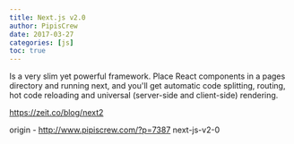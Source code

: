 ```yaml
---
title: Next.js v2.0
author: PipisCrew
date: 2017-03-27
categories: [js]
toc: true
---
```


Is a very slim yet powerful framework. Place React components in a pages directory and running next, and you'll get automatic code splitting, routing, hot code reloading and universal (server-side and client-side) rendering.

https://zeit.co/blog/next2

origin - http://www.pipiscrew.com/?p=7387 next-js-v2-0